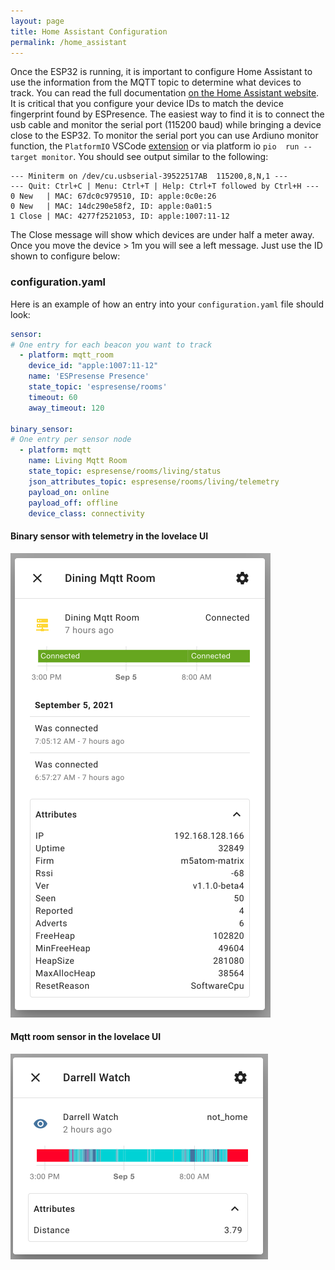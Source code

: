 ```yaml
---
layout: page
title: Home Assistant Configuration
permalink: /home_assistant
---
```


Once the ESP32 is running, it is important to configure Home Assistant to use the information from the MQTT topic to determine what devices to track. You can read the full documentation [on the Home Assistant website](https://www.home-assistant.io/components/sensor.mqtt_room/). It is critical that you configure your device IDs to match the device fingerprint found by ESPresence.  The easiest way to find it is to connect the usb cable and monitor the serial port (115200 baud) while bringing a device close to the ESP32.  To monitor the serial port you can use Ardiuno monitor function, the `PlatformIO` VSCode [extension](https://diyprojects.io/install-ide-platformio-extension-visual-studio-code-vscode-windows-32-bit-linux/#.YTmXNNMzYZ8) or via platform io ``pio  run --target monitor``.  You should see output similar to the following:

```terminal
--- Miniterm on /dev/cu.usbserial-39522517AB  115200,8,N,1 ---
--- Quit: Ctrl+C | Menu: Ctrl+T | Help: Ctrl+T followed by Ctrl+H ---
0 New   | MAC: 67dc0c979510, ID: apple:0c0e:26
0 New   | MAC: 14dc290e58f2, ID: apple:0a01:5
1 Close | MAC: 4277f2521053, ID: apple:1007:11-12
```

The Close message will show which devices are under half a meter away.  Once you move the device > 1m you will see a left message.  Just use the ID shown to configure below:

### configuration.yaml

Here is an example of how an entry into your `configuration.yaml` file should look:

```yaml
sensor:
# One entry for each beacon you want to track
  - platform: mqtt_room
    device_id: "apple:1007:11-12"
    name: 'ESPresense Presence'
    state_topic: 'espresense/rooms'
    timeout: 60
    away_timeout: 120

binary_sensor:
# One entry per sensor node
  - platform: mqtt
    name: Living Mqtt Room
    state_topic: espresense/rooms/living/status
    json_attributes_topic: espresense/rooms/living/telemetry
    payload_on: online
    payload_off: offline
    device_class: connectivity
```

#### Binary sensor with telemetry in the lovelace UI

![Binary sensor with telemetry](/images/binary_sensor_with_telemetry.png)

#### Mqtt room sensor in the lovelace UI

![Mqtt Room sensor](/images/mqtt_room_sensor.png)
